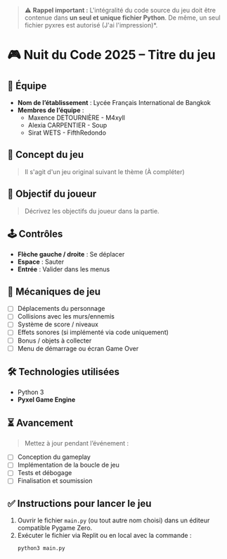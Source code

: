 > ⚠️ **Rappel important :** L'intégralité du code source du jeu doit être contenue dans **un seul et unique fichier Python**. De même, un seul fichier pyxres est autorisé (J'ai l'impression)*.

# 🎮 Nuit du Code 2025 – Titre du jeu

## 👥 Équipe
- **Nom de l’établissement** : Lycée Français International de Bangkok 
- **Membres de l’équipe** :
  - Maxence DETOURNIÈRE - M4xyll
  - Alexia CARPENTIER - Soup
  - Sirat WETS - FifthRedondo

## 🧠 Concept du jeu
> Il s'agit d'un jeu original suivant le thème (À compléter)

## 🎯 Objectif du joueur
> Décrivez les objectifs du joueur dans la partie.

## 🕹️ Contrôles
- **Flèche gauche / droite** : Se déplacer
- **Espace** : Sauter
- **Entrée** : Valider dans les menus

## 🧱 Mécaniques de jeu
- [ ] Déplacements du personnage
- [ ] Collisions avec les murs/ennemis
- [ ] Système de score / niveaux
- [ ] Effets sonores (si implémenté via code uniquement)
- [ ] Bonus / objets à collecter
- [ ] Menu de démarrage ou écran Game Over

## 🛠️ Technologies utilisées
- Python 3
- **Pyxel Game Engine**

## ⏳ Avancement
> Mettez à jour pendant l’événement :
- [ ] Conception du gameplay
- [ ] Implémentation de la boucle de jeu
- [ ] Tests et débogage
- [ ] Finalisation et soumission

## ✅ Instructions pour lancer le jeu
1. Ouvrir le fichier `main.py` (ou tout autre nom choisi) dans un éditeur compatible Pygame Zero.
2. Exécuter le fichier via Replit ou en local avec la commande :
   ```bash
   python3 main.py